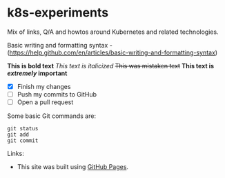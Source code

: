# k8s-experiments
Mix of links, Q/A and howtos around Kubernetes and related technologies.

Basic writing and formatting syntax - (https://help.github.com/en/articles/basic-writing-and-formatting-syntax)

**This is bold text**
*This text is italicized*
~~This was mistaken text~~
**This text is _extremely_ important**

- [x] Finish my changes
- [ ] Push my commits to GitHub
- [ ] Open a pull request

Some basic Git commands are:
```
git status
git add
git commit
```

Links:

- This site was built using [GitHub Pages](https://pages.github.com/).

